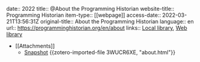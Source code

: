 date:: 2022
title:: @About the Programming Historian
website-title:: Programming Historian
item-type:: [[webpage]]
access-date:: 2022-03-21T13:56:31Z
original-title:: About the Programming Historian
language:: en
url:: https://programminghistorian.org/en/about
links:: [Local library](zotero://select/groups/2386895/items/AUSNYDXW), [Web library](https://www.zotero.org/groups/2386895/items/AUSNYDXW)

- [[Attachments]]
	- [Snapshot](https://programminghistorian.org/en/about) {{zotero-imported-file 3WUCR6XE, "about.html"}}